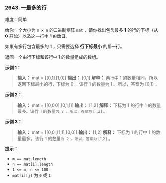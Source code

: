 ### [2643\. 一最多的行](https://leetcode.cn/problems/row-with-maximum-ones/)

难度：简单

给你一个大小为 `m x n` 的二进制矩阵 `mat` ，请你找出包含最多 **1** 的行的下标（从 **0** 开始）以及这一行中 **1** 的数目。

如果有多行包含最多的 1 ，只需要选择 **行下标最小** 的那一行。

返回一个由行下标和该行中 1 的数量组成的数组。

**示例 1：**

> **输入：** mat = \[[0,1],[1,0]]
> **输出：** [0,1]
> **解释：** 两行中 1 的数量相同。所以返回下标最小的行，下标为 0 。该行 1 的数量为 1 。所以，答案为 [0,1] 。 

**示例 2：**

> **输入：** mat = \[[0,0,0],[0,1,1]]
> **输出：** [1,2]
> **解释：** 下标为 1 的行中 1 的数量最多<code>。</code>该行 1 的数量<code>为 2 。所以，答案为</code> [1,2] 。

**示例 3：**

> **输入：** mat = \[[0,0],[1,1],[0,0]]
> **输出：** [1,2]
> **解释：** 下标为 1 的行中 1 的数量最多。该行 1 的数量<code>为 2 。所以，答案为</code> [1,2] 。

**提示：**

- `m == mat.length` 
- `n == mat[i].length` 
- `1 <= m, n <= 100` 
- `mat[i][j]` 为 `0` 或 `1`
